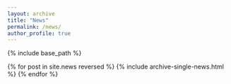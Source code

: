 ```yaml
---
layout: archive
title: "News"
permalink: /news/
author_profile: true
---
```


{% include base_path %}


{% for post in site.news reversed %}
  {% include archive-single-news.html %}
{% endfor %}
